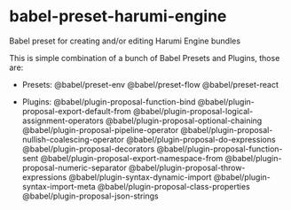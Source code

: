 # babel-preset-harumi-engine
Babel preset for creating and/or editing Harumi Engine bundles

This is simple combination of a bunch of Babel Presets and Plugins, those are:

- Presets:
@babel/preset-env
@babel/preset-flow
@babel/preset-react

- Plugins:
@babel/plugin-proposal-function-bind
@babel/plugin-proposal-export-default-from
@babel/plugin-proposal-logical-assignment-operators
@babel/plugin-proposal-optional-chaining
@babel/plugin-proposal-pipeline-operator
@babel/plugin-proposal-nullish-coalescing-operator
@babel/plugin-proposal-do-expressions
@babel/plugin-proposal-decorators
@babel/plugin-proposal-function-sent
@babel/plugin-proposal-export-namespace-from
@babel/plugin-proposal-numeric-separator
@babel/plugin-proposal-throw-expressions
@babel/plugin-syntax-dynamic-import
@babel/plugin-syntax-import-meta
@babel/plugin-proposal-class-properties
@babel/plugin-proposal-json-strings